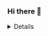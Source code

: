 ### Hi there 👋
<Details>
  <Sumary><b>coisas para saber sobre mim</b><i>(Clique aqui)</i>
  ![Luiz Mitsuru Dai GitHub stats](https://github-readme-stats.vercel.app/api?username=Luiz326&show_icons=true&theme=radical)
  
  </Sumary>
    <br>
  
  
  </Details>

  

<!--
**Luiz326/Luiz326** is a ✨ _special_ ✨ repository because its `README.md` (this file) appears on your GitHub profile.

Here are some ideas to get you started:

- 🔭 I’m currently working on ...
- 🌱 I’m currently learning ...
- 👯 I’m looking to collaborate on ...
- 🤔 I’m looking for help with ...
- 💬 Ask me about ...
- 📫 How to reach me: ...
- 😄 Pronouns: ...
- ⚡ Fun fact: ...
-->
